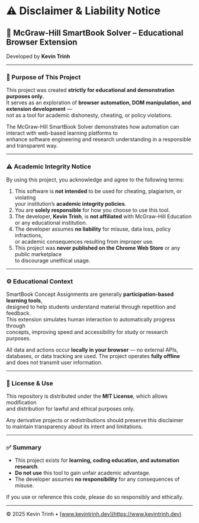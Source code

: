 # ⚠️ Disclaimer & Liability Notice

## 📘 McGraw-Hill SmartBook Solver – Educational Browser Extension

Developed by **Kevin Trinh**

---

### 🧠 Purpose of This Project

This project was created **strictly for educational and demonstration purposes only.**  
It serves as an exploration of **browser automation, DOM manipulation, and extension development** —  
not as a tool for academic dishonesty, cheating, or policy violations.

The McGraw-Hill SmartBook Solver demonstrates how automation can interact with web-based learning platforms to  
enhance software engineering and research understanding in a responsible and transparent way.

---

### ⚠️ Academic Integrity Notice

By using this project, you acknowledge and agree to the following terms:

1. This software is **not intended** to be used for cheating, plagiarism, or violating  
   your institution’s **academic integrity policies**.
2. You are **solely responsible** for how you choose to use this tool.
3. The developer, **Kevin Trinh**, is **not affiliated** with McGraw-Hill Education  
   or any educational institution.
4. The developer assumes **no liability** for misuse, data loss, policy infractions,  
   or academic consequences resulting from improper use.
5. This project was **never published on the Chrome Web Store** or any public marketplace  
   to discourage unethical usage.

---

### ⚙️ Educational Context

SmartBook Concept Assignments are generally **participation-based learning tools**,  
designed to help students understand material through repetition and feedback.  
This extension simulates human interaction to automatically progress through  
concepts, improving speed and accessibility for study or research purposes.

All data and actions occur **locally in your browser** — no external APIs,  
databases, or data tracking are used. The project operates **fully offline**  
and does not transmit user information.

---

### 🧾 License & Use

This repository is distributed under the **MIT License**, which allows modification  
and distribution for lawful and ethical purposes only.

Any derivative projects or redistributions should preserve this disclaimer  
to maintain transparency about its intent and limitations.

---

### ✅ Summary

- This project exists for **learning, coding education, and automation research**.
- **Do not use** this tool to gain unfair academic advantage.
- The developer assumes **no responsibility** for any consequences of misuse.

If you use or reference this code, please do so responsibly and ethically.

---

© 2025 Kevin Trinh • [www.kevintrinh.dev](https://www.kevintrinh.dev)
